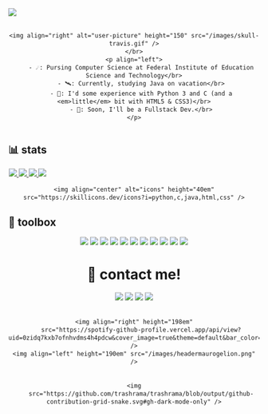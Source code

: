 <img align="center"
    src="https://readme-typing-svg.herokuapp.com?font=Lora&size=34&color=FCFCFC&center=true&vCenter=true&lines=trashrama+a.k.a.+Santiago" />

##

<div align="center">

    <img align="right" alt="user-picture" height="150" src="/images/skull-travis.gif" />
    </br>
    <p align="left">
        - ☄️: Pursing Computer Science at Federal Institute of Education Science and Technology</br>
        - 🛰️: Currently, studying Java on vacation</br>
        - 🚀: I'd some experience with Python 3 and C (and a <em>little</em> bit with HTML5 & CSS3)</br>
        - 🌠: Soon, I'll be a Fullstack Dev.</br>
    </p>
</div>

<div align="center" style="display: inline-block;">
    <h2 align="left">📊 stats </h2>
    <a href="https://github.com/trashrama">
        <img height="180em"
            src="https://readme-stats.vercel.danielmolina.me/api?username=trashrama&show_icons=true&theme=tokyonight&title_color=FCFCFA&text_color=FF6188&icon_color=ffd767&include_all_commits=true&count_private=true" />
        <img height="180em"
            src="https://readme-stats.vercel.danielmolina.me/api/top-langs/?username=trashrama&layout=compact&langs_count=7&theme=tokyonight&title_color=FCFCFA&text_color=FF6188&icon_color=ffd767" />
        <img height="332em"
            src="http://github-readme-streak-stats.herokuapp.com?user=trashrama&theme=dark&background=1A1B27&ring=DDDDDD&sideNums=FF6188&currStreakNum=FF6188&fire=FFD767&currStreakLabel=DDDDDD&border=DDDDDD" />
        <img height="295em"
            src="https://activity-graph.herokuapp.com/graph?username=trashrama&theme=monokai&bg_color=1A1B27" />
    </a>
</div>


<div align="center" style="display: inline"><br>



    <img align="center" alt="icons" height="40em" src="https://skillicons.dev/icons?i=python,c,java,html,css" />

</div>

<div align="center">
    <h2 align="left">🧰 toolbox</h2>
    <img
        src="https://img.shields.io/badge/VSCode-0078D4?style=for-the-badge&logo=visual%20studio%20code&logoColor=white" />
    <img src="https://img.shields.io/badge/Eclipse-2C2255?style=for-the-badge&logo=eclipse&logoColor=white" />
    <img src="https://img.shields.io/badge/Jupyter-F37626.svg?&style=for-the-badge&logo=Jupyter&logoColor=white" />
    <img src="https://img.shields.io/badge/PyCharm-000000.svg?&style=for-the-badge&logo=PyCharm&logoColor=white" />
    <img src="https://img.shields.io/badge/GNU%20Bash-4EAA25?style=for-the-badge&logo=GNU%20Bash&logoColor=white" />
    <img
        src="https://img.shields.io/badge/Google_chrome-4285F4?style=for-the-badge&logo=Google-chrome&logoColor=white" />
    <img src="https://img.shields.io/badge/Spotify-1ED760?&style=for-the-badge&logo=spotify&logoColor=white" />
    <img src="https://img.shields.io/badge/GitHub-100000?style=for-the-badge&logo=github&logoColor=white" />
    <img
        src="https://img.shields.io/badge/Adobe%20Photoshop-31A8FF?style=for-the-badge&logo=Adobe%20Photoshop&logoColor=white" />
    <img src="https://img.shields.io/badge/Debian-A81D33?style=for-the-badge&logo=debian&logoColor=white" />
    <img src="https://img.shields.io/badge/Linux_Mint-87CF3E?style=for-the-badge&logo=linux-mint&logoColor=white" />
</div>

<div align="center">
    <h1>📨 contact me!</h1>
    <a href="mailto:requiemsantiago@gmail.com?Subject=Message"><img
            src="https://img.shields.io/badge/Gmail-D14836?style=for-the-badge&logo=gmail&logoColor=white" /></a>
    <a href="https://t.me/trashrama"><img
            src="https://img.shields.io/badge/Telegram-2CA5E0?style=for-the-badge&logo=telegram&logoColor=white"></a>
    <a href="https://www.linkedin.com/in/neosant/"><img
            src="https://img.shields.io/badge/LinkedIn-0077B5?style=for-the-badge&logo=linkedin&logoColor=white" /></a>
    <a href="https://www.twitter.com/trashrama"><img
            src="https://img.shields.io/badge/Twitter-1DA1F2?style=for-the-badge&logo=twitter&logoColor=white" /></a></br></br>

    <img align="right" height="198em"
        src="https://spotify-github-profile.vercel.app/api/view?uid=0zidq7kxb7ofnhvdms4h4pdcw&cover_image=true&theme=default&bar_color=ffffff&bar_color_cover=true" />
    <img align="left" height="190em" src="/images/headermaurogelion.png" />


    <img
        src="https://github.com/trashrama/trashrama/blob/output/github-contribution-grid-snake.svg#gh-dark-mode-only" />
</div>
